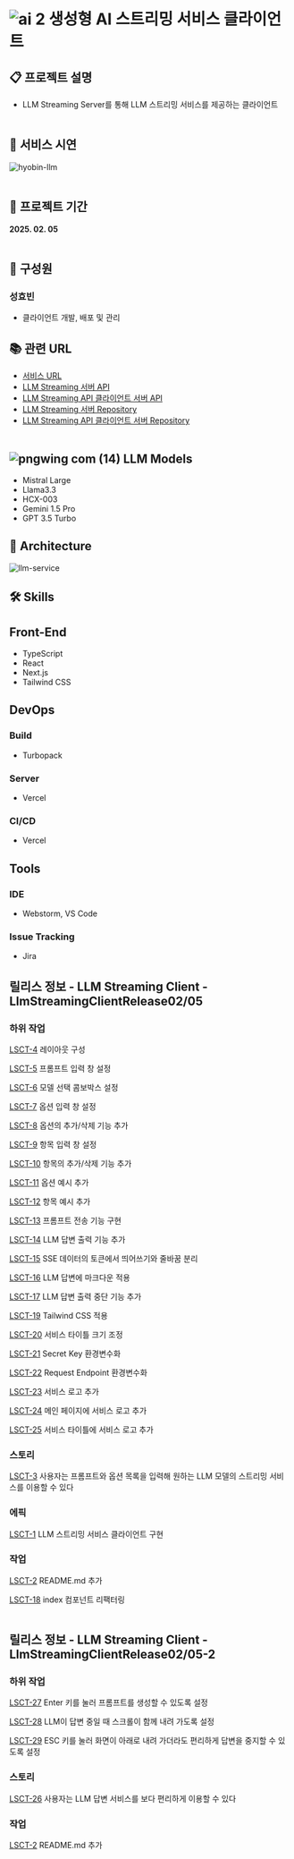 # ![ai 2](https://github.com/user-attachments/assets/ee43eaa7-fa5c-442e-81fa-6db882f53d0f) 생성형 AI 스트리밍 서비스 클라이언트

## 📋 프로젝트 설명
- LLM Streaming Server를 통해 LLM 스트리밍 서비스를 제공하는 클라이언트
<br><br>

## 📼 서비스 시연
![hyobin-llm](https://github.com/user-attachments/assets/f62ff497-d639-4176-b21a-e29d6cda76bd)
<br><br>

## 📅 프로젝트 기간
<b>2025. 02. 05</b>
<br><br>

## 👫 구성원

### 성효빈
- 클라이언트 개발, 배포 및 관리
  <br>

## 📚 관련 URL
- [서비스 URL](https://hyobin-llm.vercel.app)
- [LLM Streaming 서버 API](https://hyobin-llm.duckdns.org/docs)
- [LLM Streaming API 클라이언트 서버 API](https://hyobin-llm-client.duckdns.org/swagger-ui/index.html)
- [LLM Streaming 서버 Repository](https://github.com/hellmir/LLM-Streaming-Server)
- [LLM Streaming API 클라이언트 서버 Repository](https://github.com/hellmir/LLM-Streaming-API-Client)
  <br><br>

## ![pngwing com (14)](https://github.com/user-attachments/assets/d2cdfacc-c141-400c-9ba4-3f77d7664714) LLM Models
- Mistral Large
- Llama3.3
- HCX-003
- Gemini 1.5 Pro
- GPT 3.5 Turbo

## 🗼 Architecture
![llm-service](https://github.com/user-attachments/assets/bd91f667-5e26-4c64-a006-b593fd12c34a)

## 🛠️ Skills

## Front-End
- TypeScript
- React
- Next.js
- Tailwind CSS
  <br>

## DevOps

### Build
- Turbopack

### Server
- Vercel

### CI/CD
- Vercel
  <br>

## Tools

### IDE
- Webstorm, VS Code

### Issue Tracking
- Jira

## 릴리스 정보 - LLM Streaming Client - LlmStreamingClientRelease02/05

### 하위 작업

[LSCT-4](https://langchain.atlassian.net/browse/LSCT-4) 레이아웃 구성

[LSCT-5](https://langchain.atlassian.net/browse/LSCT-5) 프롬프트 입력 창 설정

[LSCT-6](https://langchain.atlassian.net/browse/LSCT-6) 모델 선택 콤보박스 설정

[LSCT-7](https://langchain.atlassian.net/browse/LSCT-7) 옵션 입력 창 설정

[LSCT-8](https://langchain.atlassian.net/browse/LSCT-8) 옵션의 추가/삭제 기능 추가

[LSCT-9](https://langchain.atlassian.net/browse/LSCT-9) 항목 입력 창 설정

[LSCT-10](https://langchain.atlassian.net/browse/LSCT-10) 항목의 추가/삭제 기능 추가

[LSCT-11](https://langchain.atlassian.net/browse/LSCT-11) 옵션 예시 추가

[LSCT-12](https://langchain.atlassian.net/browse/LSCT-12) 항목 예시 추가

[LSCT-13](https://langchain.atlassian.net/browse/LSCT-13) 프롬프트 전송 기능 구현

[LSCT-14](https://langchain.atlassian.net/browse/LSCT-14) LLM 답변 출력 기능 추가

[LSCT-15](https://langchain.atlassian.net/browse/LSCT-15) SSE 데이터의 토큰에서 띄어쓰기와 줄바꿈 분리

[LSCT-16](https://langchain.atlassian.net/browse/LSCT-16) LLM 답변에 마크다운 적용

[LSCT-17](https://langchain.atlassian.net/browse/LSCT-17) LLM 답변 출력 중단 기능 추가

[LSCT-19](https://langchain.atlassian.net/browse/LSCT-19) Tailwind CSS 적용

[LSCT-20](https://langchain.atlassian.net/browse/LSCT-20) 서비스 타이틀 크기 조정

[LSCT-21](https://langchain.atlassian.net/browse/LSCT-21) Secret Key 환경변수화

[LSCT-22](https://langchain.atlassian.net/browse/LSCT-22) Request Endpoint 환경변수화

[LSCT-23](https://langchain.atlassian.net/browse/LSCT-23) 서비스 로고 추가

[LSCT-24](https://langchain.atlassian.net/browse/LSCT-24) 메인 페이지에 서비스 로고 추가

[LSCT-25](https://langchain.atlassian.net/browse/LSCT-25) 서비스 타이틀에 서비스 로고 추가

### 스토리

[LSCT-3](https://langchain.atlassian.net/browse/LSCT-3) 사용자는 프롬프트와 옵션 목록을 입력해 원하는 LLM 모델의 스트리밍 서비스를 이용할 수 있다

### 에픽

[LSCT-1](https://langchain.atlassian.net/browse/LSCT-1) LLM 스트리밍 서비스 클라이언트 구현

### 작업

[LSCT-2](https://langchain.atlassian.net/browse/LSCT-2) README.md 추가

[LSCT-18](https://langchain.atlassian.net/browse/LSCT-18) index 컴포넌트 리팩터링
<br><br>

## 릴리스 정보 - LLM Streaming Client - LlmStreamingClientRelease02/05-2

### 하위 작업

[LSCT-27](https://langchain.atlassian.net/browse/LSCT-27) Enter 키를 눌러 프롬프트를 생성할 수 있도록 설정

[LSCT-28](https://langchain.atlassian.net/browse/LSCT-28) LLM이 답변 중일 때 스크롤이 함께 내려 가도록 설정

[LSCT-29](https://langchain.atlassian.net/browse/LSCT-29) ESC 키를 눌러 화면이 아래로 내려 가더라도 편리하게 답변을 중지할 수 있도록 설정

### 스토리

[LSCT-26](https://langchain.atlassian.net/browse/LSCT-26) 사용자는 LLM 답변 서비스를 보다 편리하게 이용할 수 있다

### 작업

[LSCT-2](https://langchain.atlassian.net/browse/LSCT-2) README.md 추가

